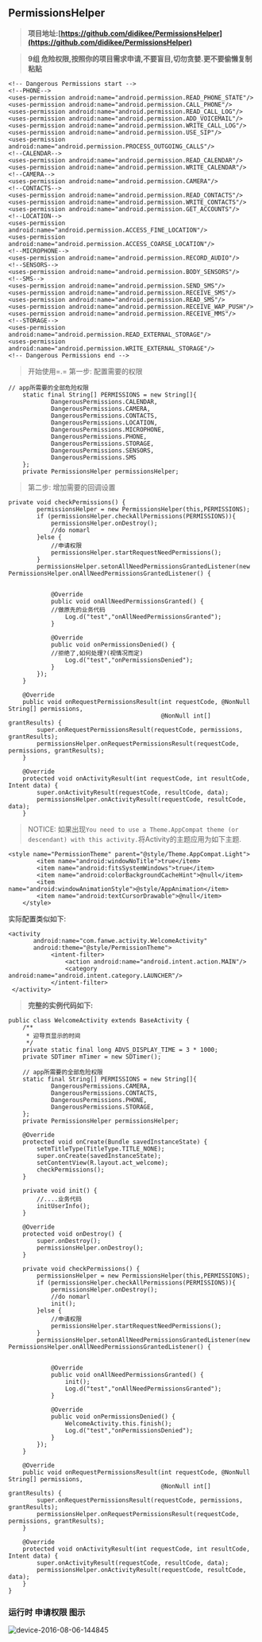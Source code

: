 ## PermissionsHelper

> **项目地址:[https://github.com/didikee/PermissionsHelper](https://github.com/didikee/PermissionsHelper)**

> **9组 危险权限,按照你的项目需求申请,不要盲目,切勿贪婪.更不要偷懒复制粘贴**

	<!-- Dangerous Permissions start -->
    <!--PHONE-->
    <uses-permission android:name="android.permission.READ_PHONE_STATE"/>
    <uses-permission android:name="android.permission.CALL_PHONE"/>
    <uses-permission android:name="android.permission.READ_CALL_LOG"/>
    <uses-permission android:name="android.permission.ADD_VOICEMAIL"/>
    <uses-permission android:name="android.permission.WRITE_CALL_LOG"/>
    <uses-permission android:name="android.permission.USE_SIP"/>
    <uses-permission android:name="android.permission.PROCESS_OUTGOING_CALLS"/>
    <!--CALENDAR-->
    <uses-permission android:name="android.permission.READ_CALENDAR"/>
    <uses-permission android:name="android.permission.WRITE_CALENDAR"/>
    <!--CAMERA-->
    <uses-permission android:name="android.permission.CAMERA"/>
    <!--CONTACTS-->
    <uses-permission android:name="android.permission.READ_CONTACTS"/>
    <uses-permission android:name="android.permission.WRITE_CONTACTS"/>
    <uses-permission android:name="android.permission.GET_ACCOUNTS"/>
    <!--LOCATION-->
    <uses-permission android:name="android.permission.ACCESS_FINE_LOCATION"/>
    <uses-permission android:name="android.permission.ACCESS_COARSE_LOCATION"/>
    <!--MICROPHONE-->
    <uses-permission android:name="android.permission.RECORD_AUDIO"/>
    <!--SENSORS-->
    <uses-permission android:name="android.permission.BODY_SENSORS"/>
    <!--SMS-->
    <uses-permission android:name="android.permission.SEND_SMS"/>
    <uses-permission android:name="android.permission.RECEIVE_SMS"/>
    <uses-permission android:name="android.permission.READ_SMS"/>
    <uses-permission android:name="android.permission.RECEIVE_WAP_PUSH"/>
    <uses-permission android:name="android.permission.RECEIVE_MMS"/>
    <!--STORAGE-->
    <uses-permission android:name="android.permission.READ_EXTERNAL_STORAGE"/>
    <uses-permission android:name="android.permission.WRITE_EXTERNAL_STORAGE"/>
    <!-- Dangerous Permissions end -->

> 开始使用=.=
> 第一步: 配置需要的权限
```
// app所需要的全部危险权限
    static final String[] PERMISSIONS = new String[]{
            DangerousPermissions.CALENDAR,
            DangerousPermissions.CAMERA,
            DangerousPermissions.CONTACTS,
            DangerousPermissions.LOCATION,
            DangerousPermissions.MICROPHONE,
            DangerousPermissions.PHONE,
            DangerousPermissions.STORAGE,
            DangerousPermissions.SENSORS,
            DangerousPermissions.SMS
    };
    private PermissionsHelper permissionsHelper;
```

>  第二步: 增加需要的回调设置

```
private void checkPermissions() {
        permissionsHelper = new PermissionsHelper(this,PERMISSIONS);
        if (permissionsHelper.checkAllPermissions(PERMISSIONS)){
            permissionsHelper.onDestroy();
            //do nomarl
        }else {
            //申请权限
            permissionsHelper.startRequestNeedPermissions();
        }
        permissionsHelper.setonAllNeedPermissionsGrantedListener(new PermissionsHelper.onAllNeedPermissionsGrantedListener() {


            @Override
            public void onAllNeedPermissionsGranted() {
            //做原先的业务代码
                Log.d("test","onAllNeedPermissionsGranted");
            }

            @Override
            public void onPermissionsDenied() {
            //拒绝了,如何处理?(视情况而定)
                Log.d("test","onPermissionsDenied");
            }
        });
    }

    @Override
    public void onRequestPermissionsResult(int requestCode, @NonNull String[] permissions,
                                           @NonNull int[] grantResults) {
        super.onRequestPermissionsResult(requestCode, permissions, grantResults);
        permissionsHelper.onRequestPermissionsResult(requestCode, permissions, grantResults);
    }

    @Override
    protected void onActivityResult(int requestCode, int resultCode, Intent data) {
        super.onActivityResult(requestCode, resultCode, data);
        permissionsHelper.onActivityResult(requestCode, resultCode, data);
    }
```

> NOTICE: 如果出现`You need to use a Theme.AppCompat theme (or descendant) with this activity.`将Activity的主题应用为如下主题.

```
<style name="PermissionTheme" parent="@style/Theme.AppCompat.Light">
        <item name="android:windowNoTitle">true</item>
        <item name="android:fitsSystemWindows">true</item>
        <item name="android:colorBackgroundCacheHint">@null</item>
        <item name="android:windowAnimationStyle">@style/AppAnimation</item>
        <item name="android:textCursorDrawable">@null</item>
    </style>
```

实际配置类似如下:
```
<activity
       android:name="com.fanwe.activity.WelcomeActivity"
       android:theme="@style/PermissionTheme">
            <intent-filter>
                <action android:name="android.intent.action.MAIN"/>
                <category android:name="android.intent.category.LAUNCHER"/>
            </intent-filter>
 </activity>
```

> **完整的实例代码如下:**

```
public class WelcomeActivity extends BaseActivity {
    /**
     * 迎导页显示的时间
     */
    private static final long ADVS_DISPLAY_TIME = 3 * 1000;
    private SDTimer mTimer = new SDTimer();

    // app所需要的全部危险权限
    static final String[] PERMISSIONS = new String[]{
            DangerousPermissions.CAMERA,
            DangerousPermissions.CONTACTS,
            DangerousPermissions.PHONE,
            DangerousPermissions.STORAGE,
    };
    private PermissionsHelper permissionsHelper;

    @Override
    protected void onCreate(Bundle savedInstanceState) {
        setmTitleType(TitleType.TITLE_NONE);
        super.onCreate(savedInstanceState);
        setContentView(R.layout.act_welcome);
        checkPermissions();
    }

    private void init() {
        //....业务代码
        initUserInfo();
    }

    @Override
    protected void onDestroy() {
        super.onDestroy();
		permissionsHelper.onDestroy();
    }

    private void checkPermissions() {
        permissionsHelper = new PermissionsHelper(this,PERMISSIONS);
        if (permissionsHelper.checkAllPermissions(PERMISSIONS)){
            permissionsHelper.onDestroy();
            //do nomarl
            init();
        }else {
            //申请权限
            permissionsHelper.startRequestNeedPermissions();
        }
        permissionsHelper.setonAllNeedPermissionsGrantedListener(new PermissionsHelper.onAllNeedPermissionsGrantedListener() {


            @Override
            public void onAllNeedPermissionsGranted() {
                init();
                Log.d("test","onAllNeedPermissionsGranted");
            }

            @Override
            public void onPermissionsDenied() {
                WelcomeActivity.this.finish();
                Log.d("test","onPermissionsDenied");
            }
        });
    }

    @Override
    public void onRequestPermissionsResult(int requestCode, @NonNull String[] permissions,
                                           @NonNull int[] grantResults) {
        super.onRequestPermissionsResult(requestCode, permissions, grantResults);
        permissionsHelper.onRequestPermissionsResult(requestCode, permissions, grantResults);
    }

    @Override
    protected void onActivityResult(int requestCode, int resultCode, Intent data) {
        super.onActivityResult(requestCode, resultCode, data);
        permissionsHelper.onActivityResult(requestCode, resultCode, data);
    }
}

```

### 运行时 申请权限 图示 ###
![device-2016-08-06-144845](http://oahzrw11n.bkt.clouddn.com/device-2016-08-06-144845.png)
